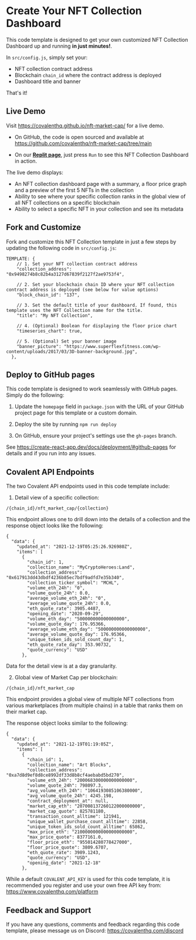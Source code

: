 # Create Your NFT Collection Dashboard
This code template is designed to get your own customized NFT Collection Dashboard up and running **in just minutes!**.

In `src/config.js`, simply set your:
- NFT collection contract address
- Blockchain `chain_id` where the contract address is deployed
- Dashboard title and banner

That's it!

## Live Demo
Visit https://covalenthq.github.io/nft-market-cap/ for a live demo. 

* On GitHub, the code is open sourced and available at https://github.com/covalenthq/nft-market-cap/tree/main

* On our [**Replit page**](https://replit.com/@Covalent-Templates/NFT-Market-Cap-Demo?v=1), just press `Run` to see this NFT Collection Dashboard in action.

The live demo displays:
* An NFT collection dashboard page with a summary, a floor price graph and a preview of the first 5 NFTs in the collection 
* Ability to see where your specific collection ranks in the global view of all NFT collections on a specific blockchain
* Ability to select a specific NFT in your collection and see its metadata

## Fork and Customize
Fork and customize this NFT Collection template in just a few steps by updating the following code in `src/config.js`:

```
TEMPLATE: {
    // 1. Set your NFT collection contract address
    "collection_address": "0x9498274b8c82b4a3127d67839f2127f2ae9753f4",

    // 2. Set your blockchain chain ID where your NFT collection contract address is deployed (see below for value options)
    "block_chain_id": "137",

    // 3. Set the default title of your dashboard. If found, this template uses the NFT Collection name for the title.
    "title": "My NFT Collection",

    // 4. (Optional) Boolean for displaying the floor price chart
    "timeseries_chart": true,

    // 5. (Optional) Set your banner image
    "banner_picture": "https://www.superflexfitness.com/wp-content/uploads/2017/03/3D-banner-background.jpg",
  },
```

## Deploy to GitHub pages
This code template is designed to work seamlessly with GitHub pages. Simply do the following:

1. Update the `homepage` field in `package.json` with the URL of your GitHub project page for this template or a custom domain. 

2. Deploy the site by running `npm run deploy`

3. On GitHub, ensure your project's settings use the `gh-pages` branch. 

See https://create-react-app.dev/docs/deployment/#github-pages for details and if you run into any issues. 


## Covalent API Endpoints
The two Covalent API endpoints used in this code template include:

1. Detail view of a specific collection:

`/{chain_id}/nft_market_cap/{collection}`

This endpoint allows one to drill down into the details of a collection and the response object looks like the following:
```
{
  "data": {
    "updated_at": "2021-12-19T05:25:26.926980Z",
    "items": [
      {
        "chain_id": 1,
        "collection_name": "MyCryptoHeroes:Land",
        "collection_address": "0x617913dd43dbdf4236b85ec7bdf9adfd7e35b340",
        "collection_ticker_symbol": "MCHL",
        "volume_eth_24h": "0",
        "volume_quote_24h": 0.0,
        "average_volume_eth_24h": "0",
        "average_volume_quote_24h": 0.0,
        "eth_quote_rate": 3905.4487,
        "opening_date": "2020-09-29",
        "volume_eth_day": "500000000000000000",
        "volume_quote_day": 176.95366,
        "average_volume_eth_day": "500000000000000000",
        "average_volume_quote_day": 176.95366,
        "unique_token_ids_sold_count_day": 1,
        "eth_quote_rate_day": 353.90732,
        "quote_currency": "USD"
      },
```
Data for the detail view is at a day granularity. 


2. Global view of Market Cap per blockchain:

`/{chain_id}/nft_market_cap`

This endpoint provides a global view of multiple NFT collections from various marketplaces (from multiple chains) in a table that ranks them on their market cap.

The response object looks similar to the following:
```
{
  "data": {
    "updated_at": "2021-12-19T01:19:05Z",
    "items": [
      {
        "chain_id": 1,
        "collection_name": "Art Blocks",
        "collection_address": "0xa7d8d9ef8d8ce8992df33d8b8cf4aebabd5bd270",
        "volume_eth_24h": "200068300000000000000",
        "volume_quote_24h": 798097.3,
        "avg_volume_eth_24h": "1064193085106380000",
        "avg_volume_quote_24h": 4245.198,
        "contract_deployment_at": null,
        "market_cap_eth": "207008137260122000000000",
        "market_cap_quote": 825781180,
        "transaction_count_alltime": 121941,
        "unique_wallet_purchase_count_alltime": 22858,
        "unique_token_ids_sold_count_alltime": 65862,
        "max_price_eth": "2100000000000000000000",
        "max_price_quote": 8377161.0,
        "floor_price_eth": "955014280778427000",
        "floor_price_quote": 3809.6707,
        "eth_quote_rate": 3989.1243,
        "quote_currency": "USD",
        "opening_date": "2021-12-18"
      },
```

While a default `COVALENT_API_KEY` is used for this code template, it is recommended you register and use your own free API key from: https://www.covalenthq.com/platform

## Feedback and Support

If you have any questions, comments and feedback regarding this code template, please message us on Discord: https://covalenthq.com/discord
